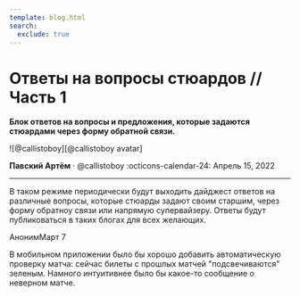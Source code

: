 ```yaml
---
template: blog.html
search:
  exclude: true
---
```


# Ответы на вопросы стюардов // Часть 1

__Блок ответов на вопросы и предложения, которые задаются стюардами через форму обратной связи.__

<aside class="mdx-author" markdown>
![@callistoboy][@callistoboy avatar]

<span>__Павский Артём__ · @callistoboy</span>
<span>
:octicons-calendar-24: Апрель 15, 2022
</span>
</aside>

  [@callistoboy avatar]: https://avatars.githubusercontent.com/u/56426715

---

В таком режиме периодически будут выходить дайджест ответов на различные вопросы, которые стюарды задают своим старшим, через форму обратноу связи или напрямую супервайзеру. Ответы будут публиковаться в таких блогах для всех желающих.

<div class="question-box color-bg-primary">
	<div><div class="question-comment-author"><span class="question-font-semibold">Аноним</span><time class="question-date">Март 7</time>
	</div></div>
	<div>
	<p dir="auto">В мобильном приложении было бы хорошо добавить автоматическую проверку матча: сейчас билеты с прошлых матчей "подсвечиваются" зеленым. Намного интуитивнее было бы какое-то сообщение о неверном матче.</p>
	</div>
</div>



